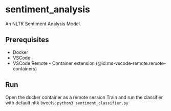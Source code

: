 # sentiment_analysis

An NLTK Sentiment Analysis Model. 

## Prerequisites
- Docker
- VSCode
- VSCode Remote - Container extension (@id:ms-vscode-remote.remote-containers)

## Run
Open the docker container as a remote session
Train and run the classifier with default nltk tweets: ```python3 sentiment_classifier.py```
